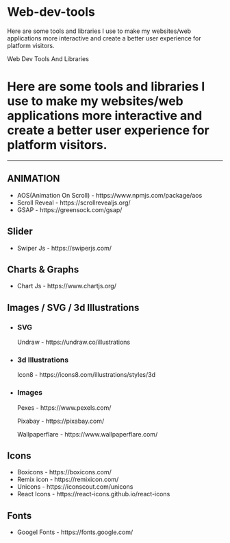 # Web-dev-tools
Here are some tools and libraries I use to make my websites/web applications more interactive and create a better user experience for platform visitors.

Web Dev Tools And Libraries

<h1>Here are some tools and libraries I use to make my websites/web applications more interactive and create a better user experience for platform visitors.</h1>
<hr/>

<h2>ANIMATION</h2>
<ul>
  <li>AOS(Animation On Scroll) - https://www.npmjs.com/package/aos</li>
  <li>Scroll Reveal - https://scrollrevealjs.org/</li>
  <li>GSAP - https://greensock.com/gsap/</li>
</ul>

<h2>Slider</h2>
<ul>
  <li>Swiper Js - https://swiperjs.com/</li>
</ul>


<h2>Charts & Graphs</h2>
<ul>
  <li>Chart Js - https://www.chartjs.org/</li>
</ul>


<h2>Images / SVG / 3d Illustrations</h2>
<ul>
  <li>
    <h3>SVG</h3>
    <span>Undraw - https://undraw.co/illustrations</span>
  </li>
  <li>
    <h3>3d Illustrations </h3>
    <span>Icon8 - https://icons8.com/illustrations/styles/3d</span>
  </li>
  <li>
    <h3>Images </h3>
    <p>Pexes -  https://www.pexels.com/</p>
    <p>Pixabay - https://pixabay.com/</p>
    <p>Wallpaperflare - https://www.wallpaperflare.com/ </p>
  </li>
</ul>

<h2>Icons</h2>
<ul>
  <li>Boxicons - https://boxicons.com/</li>
  <li>Remix icon - https://remixicon.com/</li>
  <li>Unicons - https://iconscout.com/unicons</li>
  <li>React Icons - https://react-icons.github.io/react-icons</li>
</ul>

<h2>Fonts</h2>
<ul>
  <li>Googel Fonts - https://fonts.google.com/</li>
</ul>
